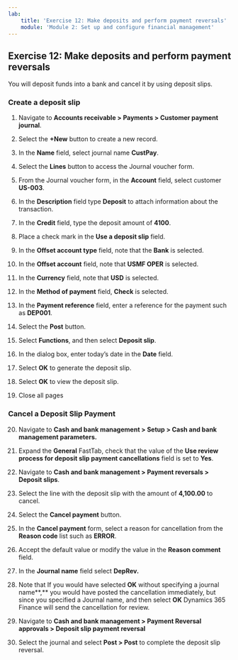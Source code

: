 ```yaml
---
lab:
    title: 'Exercise 12: Make deposits and perform payment reversals'
    module: 'Module 2: Set up and configure financial management'
---
```



## Exercise 12: Make deposits and perform payment reversals

You will deposit funds into a bank and cancel it by using deposit slips.

### Create a deposit slip



1. Navigate to **Accounts receivable &gt; Payments &gt; Customer payment journal**.

2. Select the **+New** button to create a new record.

3. In the **Name** field, select journal name **CustPay**.

4. Select the **Lines** button to access the Journal voucher form.

5. From the Journal voucher form, in the **Account** field, select customer **US-003**.

6. In the **Description** field type **Deposit** to attach information about the transaction.

7. In the **Credit** field, type the deposit amount of **4100**.


8. Place a check mark in the **Use a deposit slip** field.


9. In the **Offset account type** field, note that the **Bank** is selected.

10. In the **Offset account** field, note that **USMF OPER** is selected.


11. In the **Currency** field, note that **USD** is selected.

12. In the **Method of payment** field, **Check** is selected.

13. In the **Payment reference** field, enter a reference for the payment such as **DEP001**.

14. Select the **Post** button.

15. Select **Functions**, and then select **Deposit slip**.

16. In the dialog box, enter today’s date in the **Date** field.

17. Select **OK** to generate the deposit slip. 

18. Select **OK** to view the deposit slip.

19. Close all pages

### Cancel a Deposit Slip Payment



20. Navigate to **Cash and bank management &gt; Setup &gt; Cash and bank management parameters.**

21. Expand the **General** FastTab, check that the value of the **Use review process for deposit slip payment cancellations** field is set to **Yes**. 

22. Navigate to **Cash and bank management &gt; Payment reversals &gt; Deposit slips**.

23. Select the line with the deposit slip with the amount of **4,100.00** to cancel. 

24. Select the **Cancel payment** button.

25. In the **Cancel payment** form, select a reason for cancellation from the **Reason code** list such as **ERROR**.

26. Accept the default value or modify the value in the **Reason comment** field.

27. In the **Journal name** field select **DepRev.** 

28. Note that If you would have selected **OK** without specifying a journal name**,** you would have posted the cancellation immediately, but since you specified a Journal name, and then select **OK** Dynamics 365 Finance will send the cancellation for review.

29. Navigate to **Cash and bank management &gt; Payment Reversal approvals &gt; Deposit slip payment reversal**

30. Select the journal and select **Post &gt; Post** to complete the deposit slip reversal.


 
